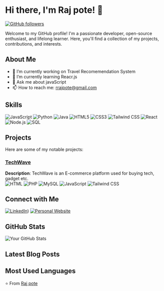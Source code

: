 # Hi there, I'm Raj pote! 👋

[![GitHub followers](https://img.shields.io/github/followers/Rajpote?label=Follow&style=social)](https://github.com/Rajpote)

Welcome to my GitHub profile! I'm a passionate developer, open-source enthusiast, and lifelong learner. Here, you'll find a collection of my projects, contributions, and interests.

## About Me

- 🔭 I’m currently working on Travel Recomemendation System
- 🌱 I’m currently learning Reacr.js
- 💬 Ask me about javaScript
- 📫 How to reach me: rrajpote@gmail.com

## Skills

![JavaScript](https://img.shields.io/badge/-JavaScript-black?style=flat-square&logo=javascript)
![Python](https://img.shields.io/badge/-Python-black?style=flat-square&logo=python)
![Java](https://img.shields.io/badge/-Java-black?style=flat-square&logo=java)
![HTML5](https://img.shields.io/badge/-HTML5-black?style=flat-square&logo=html5)
![CSS3](https://img.shields.io/badge/-CSS3-black?style=flat-square&logo=css3)
![Tailwind CSS](https://img.shields.io/badge/-Tailwind%20CSS-black?style=flat-square&logo=tailwind-css)
![React](https://img.shields.io/badge/-React-black?style=flat-square&logo=react)
![Node.js](https://img.shields.io/badge/-Node.js-black?style=flat-square&logo=node.js)
![SQL](https://img.shields.io/badge/-SQL-black?style=flat-square&logo=sql)

## Projects

Here are some of my notable projects:

### [TechWave](https://github.com/Rajpote/TechWave)
**Description**: TechWave is an E-commerce platform used for buying tech, gadget etc.  
![HTML](https://img.shields.io/badge/-HTML5-black?style=flat-square&logo=html5)
![PHP](https://img.shields.io/badge/-PHP-black?style=flat-square&logo=php)
![MySQL](https://img.shields.io/badge/-MySQL-black?style=flat-square&logo=mysql)
![JavaScript](https://img.shields.io/badge/-JavaScript-black?style=flat-square&logo=javascript)
![Tailwind CSS](https://img.shields.io/badge/-Tailwind%20CSS-black?style=flat-square&logo=tailwind-css)


## Connect with Me

[![LinkedIn](https://img.shields.io/badge/-LinkedIn-blue?style=flat-square&logo=linkedin&logoColor=white)](https://www.linkedin.com/in/raj-pote-7751b721b/))
[![Personal Website](https://img.shields.io/badge/-Website-black?style=flat-square&logo=internet-explorer&logoColor=white)](https://yourwebsite.com)

## GitHub Stats

![Your GitHub Stats](https://github-readme-stats.vercel.app/api?username=yourusername&show_icons=true&hide=contribs,prs&theme=radical)

## Latest Blog Posts

<!-- BLOG-POST-LIST:START -->
<!-- BLOG-POST-LIST:END -->

## Most Used Languages

<!-- LANGUAGES-START -->
<!-- LANGUAGES-END -->

⭐️ From [Raj pote](https://github.com/Rajpote)

